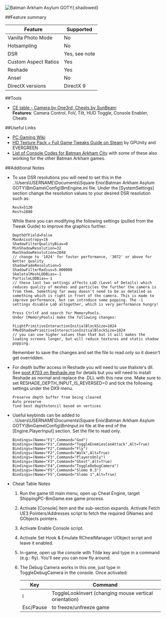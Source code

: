 ![Batman Arkham Asylum GOTY](Images\BatmanAA_header.png "Shot by One3rd"){.shadowed}

##Feature summary

Feature | Supported
--|--
Vanilla Photo Mode | No
Hotsampling | No
DSR | Yes, see note
Custom Aspect Ratios | Yes
Reshade | Yes
Ansel | No
DirectX versions | DirectX 9
 
##Tools
* [CE table - Camera by One3rd, Cheats by SunBeam](..\CheatTables\BatmanAA_One3rd_Camera_Merged.CT)  
**Features**: Camera Control, FoV, Tilt, HUD Toggle, Console Enabler, Cheats

##Useful Links

* [PC Gaming Wiki](https://pcgamingwiki.com/wiki/Batman:_Arkham_Asylum)
* [HD Texture Pack + Full Game Tweaks Guide on Steam](https://steamcommunity.com/sharedfiles/filedetails/?id=1159691355) by GPUnity and EVERGREEN
* [List of Console Codes for Batman Arkham City](http://fearlessrevolution.com/viewtopic.php?t=1217) with some of these also working for the other Batman Arkham games.

##Additional Notes
* To use DSR resolutions you will need to set this in the ..\Users\USERNAME\Documents\Square Enix\Batman Arkham Asylum GOTY\BmGame\Config\BmEngine.ini file. Under the [SystemSettings] section change the resolution values to your desired DSR resolution such as:
    ```
    ResX=5120
    ResY=2880
    ```
    While there you can modifying the following settings (pulled from the Tweak Guide) to improve the graphics further.
    ```
    DepthOfField=False  
    MaxAnisotropy=16
    ShadowFilterQualityBias=0
    MinShadowResolution=32
    MaxShadowResolution=2048 
    // change to '1024' for faster performance, '3072' or above for better quality
    ShadowFadeResolution=5
    ShadowFilterRadius=5.000000
    SkeletalMeshLODBias=-1
    ParticleLODBias=-1
    // these last two settings affects LoD (Level of Details) which reduces quality of meshes and particles the further the camera is from them. Something far away doesn't need to be as detailed as something which is right in front of the camera. This is made to improve performance, but can introduce some popping. The -1 settings disable LoD altogether, which is very performance hungry!

    Press Ctrl+F and search for MemoryPools.
    Under [MemoryPools] make the following changes:

    FLightPrimitiveInteractionInitialBlockSize=1024
    FModShadowPrimitiveInteractionInitialBlockSize=1024
    // you can use higher values than that but it will makes the loading screens longer, but will reduce textures and static shadow popping.
    ```
    Remember to save the changes and set the file to read only so it doesn't get overridden. 

* For depth buffer access in Reshade you will need to use thalixte's dll. See [post #703 on Reshade.me](https://reshade.me/forum/general-discussion/4083-depth-buffer-detection-modification?start=700#32499) for details but you will need to install Reshade as normal and replace the .DLL with this new one. Make sure to set RESHADE_DEPTH_INPUT_IS_REVERSED=0 and tick the following settings under the DX9 menu.
    ```
    Preserve depth buffer from being cleared
    Auto preserve
    find best depthstencil based on vertices
    ```
* Useful keybinds can be added to ..\Users\USERNAME\Documents\Square Enix\Batman Arkham Asylum GOTY\BmGame\Config\BmInput.ini file at the end of the [Engine.PlayerInput] section. Set the file to read only.
    ```
    Bindings=(Name="F1",Command="God")
    Bindings=(Name="F1",Command="ToggleEnemiesCanAttack",Alt=True)
    Bindings=(Name="F2",Command="Fly")
    Bindings=(Name="F2",Command="Walk",Alt=True)
    Bindings=(Name="F3",Command="PlayersOnly")
    Bindings=(Name="F3",Command="Ghost",Alt=True)
    Bindings=(Name="F4",Command="ToggleDebugCamera")
    Bindings=(Name="F5",Command="Slomo 0.3")
    Bindings=(Name="F5",Command="Slomo 1",Alt=True)
    ```
* Cheat Table Notes
    1. Run the game till main menu, open up Cheat Engine, target ShippingPC-BmGame.exe game process.
    2. Activate [Console] item and the sub-section expands. Activate Fetch UE3 Pointers/Addresses script to fetch the required GNames and GObjects pointers. 
    3. Activate Enable Console script.
    4. Activate Set Hook & Emulate RCheatManager UObject script and leave it enabled.
    5. In-game, open up the console with Tilde key and type in a command (e.g.: fly). You'll see you can now fly around.
    6. The Debug Camera works in this one, just type in ToggleDebugCamera in the console. Once activated:

        Key | Command
        --|--
        I | ToggleLookInvert (changing mouse vertical orientation)
        Esc/Pause | to freeze/unfreeze game
